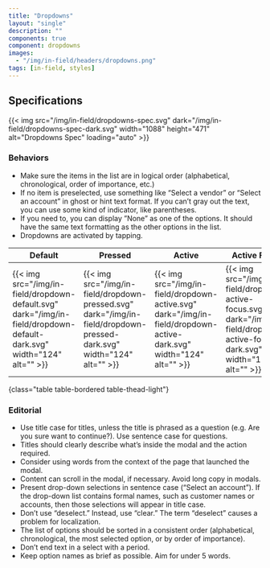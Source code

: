 ```yaml
---
title: "Dropdowns"
layout: "single"
description: ""
components: true
component: dropdowns
images:
  - "/img/in-field/headers/dropdowns.png"
tags: [in-field, styles]
---
```


## Specifications

{{< img src="/img/in-field/dropdowns-spec.svg" dark="/img/in-field/dropdowns-spec-dark.svg" width="1088" height="471" alt="Dropdowns Spec" loading="auto" >}}

### Behaviors

- Make sure the items in the list are in logical order (alphabetical, chronological, order of importance, etc.)
- If no item is preselected, use something like “Select a vendor” or “Select an account” in ghost or hint text format. If you can’t gray out the text, you can use some kind of indicator, like parentheses.
- If you need to, you can display ”None” as one of the options. It should have the same text formatting as the other options in the list.
- Dropdowns are activated by tapping.

<!-- prettier-ignore-start -->
| Default    | Pressed | Active    | Active Focus | Disabled |
| ---------- | ------- | --------- | ------------ | -------- |
| {{< img src="/img/in-field/dropdown-default.svg" dark="/img/in-field/dropdown-default-dark.svg" width="124" alt="" >}}   | {{< img src="/img/in-field/dropdown-pressed.svg" dark="/img/in-field/dropdown-pressed-dark.svg" width="124" alt="" >}}     | {{< img src="/img/in-field/dropdown-active.svg" dark="/img/in-field/dropdown-active-dark.svg" width="124" alt="" >}}    | {{< img src="/img/in-field/dropdown-active-focus.svg" dark="/img/in-field/dropdown-active-focus-dark.svg" width="124" alt="" >}}   | {{< img src="/img/in-field/dropdown-disabled.svg" dark="/img/in-field/dropdown-disabled-dark.svg" width="124" lt="" >}}
{class="table table-bordered table-thead-light"}
<!-- prettier-ignore-end -->

### Editorial

- Use title case for titles, unless the title is phrased as a question (e.g. Are you sure want to continue?). Use sentence case for questions.
- Titles should clearly describe what’s inside the modal and the action required.
- Consider using words from the context of the page that launched the modal.
- Content can scroll in the modal, if necessary. Avoid long copy in modals.
- Present drop-down selections in sentence case (“Select an account”). If the drop-down list contains formal names, such as customer names or accounts, then those selections will appear in title case.
- Don’t use “deselect.” Instead, use “clear.” The term “deselect” causes a problem for localization.
- The list of options should be sorted in a consistent order (alphabetical, chronological, the most selected option, or by order of importance).
- Don’t end text in a select with a period.
- Keep option names as brief as possible. Aim for under 5 words.
